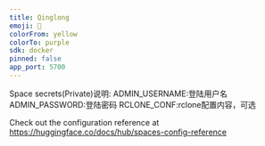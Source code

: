 ```yaml
---
title: Qinglong
emoji: 🏃
colorFrom: yellow
colorTo: purple
sdk: docker
pinned: false
app_port: 5700
---
```


Space secrets(Private)说明:
ADMIN_USERNAME:登陆用户名
ADMIN_PASSWORD:登陆密码
RCLONE_CONF:rclone配置内容，可选


Check out the configuration reference at https://huggingface.co/docs/hub/spaces-config-reference
